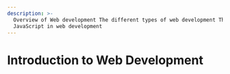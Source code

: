 ```yaml
---
description: >-
  Overview of Web development The different types of web development The role of
  JavaScript in web development
---
```


# Introduction to Web Development

